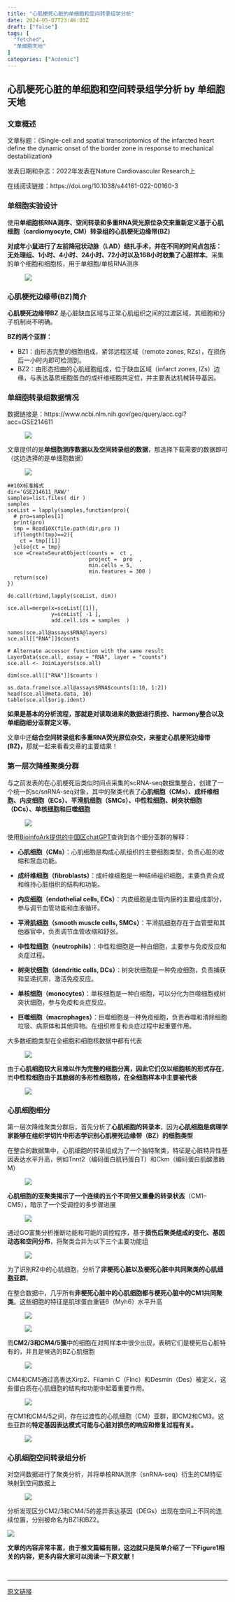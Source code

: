 ```yaml
---
title: "心肌梗死心脏的单细胞和空间转录组学分析"
date: 2024-05-07T23:46:03Z
draft: ["false"]
tags: [
  "fetched",
  "单细胞天地"
]
categories: ["Acdemic"]
---
```

心肌梗死心脏的单细胞和空间转录组学分析 by 单细胞天地
------
<div><section data-tool="mdnice编辑器" data-website="https://www.mdnice.com"><h3 data-tool="mdnice编辑器"><span></span><span></span><span>文章概述</span><span></span></h3><p data-tool="mdnice编辑器">文章标题：《Single-cell and spatial transcriptomics of the infarcted heart define the dynamic onset of the border zone in response to mechanical destabilization》</p><p data-tool="mdnice编辑器">发表日期和杂志：2022年发表在Nature Cardiovascular Research上</p><p data-tool="mdnice编辑器">在线阅读链接：https://doi.org/10.1038/s44161-022-00160-3</p><h3 data-tool="mdnice编辑器"><span></span><span></span><span>单细胞实验设计</span><span></span></h3><p data-tool="mdnice编辑器">使用<strong>单细胞核RNA测序、空间转录和多重RNA荧光原位杂交来重新定义基于心肌细胞（cardiomyocyte, CM）转录组的心肌梗死边缘带(BZ)</strong></p><p data-tool="mdnice编辑器"><strong>对成年小鼠进行了左前降冠状动脉（LAD）结扎手术，并在不同的时间点包括：无处理组、1小时、4小时、24小时、72小时以及168小时收集了心脏样本</strong>。采集的单个细胞和细胞核，用于单细胞/单核RNA测序</p><figure data-tool="mdnice编辑器"><img data-imgfileid="100038593" data-ratio="0.21467798302546182" data-src="https://mmbiz.qpic.cn/mmbiz_png/siaia0BDGJdjT4XB15TqiajNIj8BGh3AIPibmCiasDxvnSfILjpgK33Oz7Z6DicDPd7zYcMPAC7yaYkU1C4yPBkNk92Q/640?wx_fmt=png&amp;from=appmsg" data-type="png" data-w="2003" src="https://mmbiz.qpic.cn/mmbiz_png/siaia0BDGJdjT4XB15TqiajNIj8BGh3AIPibmCiasDxvnSfILjpgK33Oz7Z6DicDPd7zYcMPAC7yaYkU1C4yPBkNk92Q/640?wx_fmt=png&amp;from=appmsg"></figure><h3 data-tool="mdnice编辑器"><span></span><span></span><span>心肌梗死边缘带(BZ)简介</span><span></span></h3><p data-tool="mdnice编辑器"><strong>心肌梗死边缘带BZ</strong> 是心脏缺血区域与正常心肌组织之间的过渡区域，其细胞和分子机制尚不明确。</p><p data-tool="mdnice编辑器"><strong>BZ的两个亚群：</strong></p><ul data-tool="mdnice编辑器"><li><section>BZ1：由形态完整的细胞组成，紧邻远程区域（remote zones, RZs），在损伤后一小时内即可检测到。</section></li><li><section>BZ2：由形态扭曲的心肌细胞组成，位于缺血区域（infarct zones, IZs）边缘，与表达基质细胞蛋白的成纤维细胞共定位，并主要表达机械转导基因。</section></li></ul><h3 data-tool="mdnice编辑器"><span></span><span></span><span>单细胞转录组数据情况</span><span></span></h3><p data-tool="mdnice编辑器">数据链接是：https://www.ncbi.nlm.nih.gov/geo/query/acc.cgi?acc=GSE214611</p><figure data-tool="mdnice编辑器"><img data-imgfileid="100038589" data-ratio="1.1697819314641744" data-src="https://mmbiz.qpic.cn/mmbiz_png/siaia0BDGJdjT4XB15TqiajNIj8BGh3AIPibyllO3fJ85PX894gM1vsKZLXPfMtKCqvdeUejtNTibXCETaapTqq0DLA/640?wx_fmt=png&amp;from=appmsg" data-type="png" data-w="642" src="https://mmbiz.qpic.cn/mmbiz_png/siaia0BDGJdjT4XB15TqiajNIj8BGh3AIPibyllO3fJ85PX894gM1vsKZLXPfMtKCqvdeUejtNTibXCETaapTqq0DLA/640?wx_fmt=png&amp;from=appmsg"></figure><p data-tool="mdnice编辑器">文章提供的是<strong>单细胞测序数据以及空间转录组的数据</strong>，那选择下载需要的数据即可（这边选择的是单细胞数据）</p><figure data-tool="mdnice编辑器"><img data-imgfileid="100038590" data-ratio="0.9490084985835694" data-src="https://mmbiz.qpic.cn/mmbiz_png/siaia0BDGJdjT4XB15TqiajNIj8BGh3AIPiblteTfyemqIicgTyANbSfJCJricZSsRPZGTdbaCY7WibR1AwyC1jPvINaQ/640?wx_fmt=png&amp;from=appmsg" data-type="png" data-w="706" src="https://mmbiz.qpic.cn/mmbiz_png/siaia0BDGJdjT4XB15TqiajNIj8BGh3AIPiblteTfyemqIicgTyANbSfJCJricZSsRPZGTdbaCY7WibR1AwyC1jPvINaQ/640?wx_fmt=png&amp;from=appmsg"></figure><pre data-tool="mdnice编辑器"><span></span><code><span>##10X标准格式</span><br>dir=<span>'GSE214611_RAW/'</span><br>samples=list.files( dir )<br>samples <br>sceList = lapply(samples,<span>function</span>(pro){ <br>  <span># pro=samples[1] </span><br>  <span>print</span>(pro)  <br>  tmp = Read10X(file.path(dir,pro )) <br>  <span>if</span>(length(tmp)==2){<br>    ct = tmp[[1]] <br>  }<span>else</span>{ct = tmp}<br>  sce =CreateSeuratObject(counts =  ct ,<br>                          project =  pro  ,<br>                          min.cells = 5,<br>                          min.features = 300 )<br>  <span>return</span>(sce)<br>}) <br><br>do.call(rbind,lapply(sceList, dim))<br><br>sce.all=merge(x=sceList[[1]],<br>              y=sceList[ -1 ],<br>              add.cell.ids = samples  ) <br><br>names(sce.all@assays<span>$RNA</span>@layers)<br>sce.all[[<span>"RNA"</span>]]<span>$counts</span> <br><br><span># Alternate accessor function with the same result</span><br>LayerData(sce.all, assay = <span>"RNA"</span>, layer = <span>"counts"</span>)<br>sce.all &lt;- JoinLayers(sce.all)<br><br>dim(sce.all[[<span>"RNA"</span>]]<span>$counts</span> )<br><br>as.data.frame(sce.all@assays<span>$RNA</span><span>$counts</span>[1:10, 1:2])<br>head(sce.all@meta.data, 10)<br>table(sce.all<span>$orig</span>.ident) <br></code></pre><p data-tool="mdnice编辑器"><strong>如果是基本的分析流程，那就是对读取进来的数据进行质控、harmony整合以及单细胞细分亚群定义等</strong>。</p><p data-tool="mdnice编辑器">文章中还<strong>结合空间转录组和多重RNA荧光原位杂交，来鉴定心肌梗死边缘带(BZ)，</strong>那就一起来看看文章的主要结果！</p><h3 data-tool="mdnice编辑器"><span></span><span></span><span>第一层次降维聚类分群</span><span></span></h3><p data-tool="mdnice编辑器">与之前发表的在心肌梗死后类似时间点采集的scRNA-seq数据集整合，创建了一个统一的sc/snRNA-seq对象，其中的聚类代表了<strong>心肌细胞（CMs）、成纤维细胞、内皮细胞（ECs）、平滑肌细胞（SMCs）、中性粒细胞、树突状细胞（DCs）、单核细胞和巨噬细胞</strong></p><figure data-tool="mdnice编辑器"><img data-imgfileid="100038591" data-ratio="0.5901060070671378" data-src="https://mmbiz.qpic.cn/mmbiz_png/siaia0BDGJdjT4XB15TqiajNIj8BGh3AIPibhSicOoCotxshLuAbbgQLnxupZW26K3oLVR11T0ELriceVfwicG4MQ0WMQ/640?wx_fmt=png&amp;from=appmsg" data-type="png" data-w="849" src="https://mmbiz.qpic.cn/mmbiz_png/siaia0BDGJdjT4XB15TqiajNIj8BGh3AIPibhSicOoCotxshLuAbbgQLnxupZW26K3oLVR11T0ELriceVfwicG4MQ0WMQ/640?wx_fmt=png&amp;from=appmsg"></figure><p data-tool="mdnice编辑器">使用<a href="https://mp.weixin.qq.com/s?__biz=MzAxMDkxODM1Ng==&amp;mid=2247523773&amp;idx=1&amp;sn=75c7726c348c16a20ccb5f00ca032379&amp;scene=21#wechat_redirect" data-linktype="2">BioinfoArk提供的中国区chatGPT</a>查询到各个细分亚群的解释：</p><ul data-tool="mdnice编辑器"><li><section><p><strong>心肌细胞（CMs）</strong>：心肌细胞是构成心肌组织的主要细胞类型，负责心脏的收缩和泵血功能。</p></section></li><li><section><p><strong>成纤维细胞（fibroblasts）</strong>：成纤维细胞是一种结缔组织细胞，主要负责合成和维持心脏组织的结构和功能。</p></section></li><li><section><p><strong>内皮细胞（endothelial cells, ECs）</strong>：内皮细胞是血管内膜的主要组成部分，参与调节血管功能和血液循环。</p></section></li><li><section><p><strong>平滑肌细胞（smooth muscle cells, SMCs）</strong>：平滑肌细胞存在于血管壁和其他器官中，负责调节血管收缩和舒张。</p></section></li><li><section><p><strong>中性粒细胞（neutrophils）</strong>：中性粒细胞是一种白细胞，主要参与免疫反应和炎症过程。</p></section></li><li><section><p><strong>树突状细胞（dendritic cells, DCs）</strong>：树突状细胞是一种免疫细胞，负责捕获和呈递抗原，激活免疫反应。</p></section></li><li><section><p><strong>单核细胞（monocytes）</strong>：单核细胞是一种白细胞，可以分化为巨噬细胞或树突状细胞，参与免疫和炎症反应。</p></section></li><li><section><p><strong>巨噬细胞（macrophages）</strong>：巨噬细胞是一种免疫细胞，负责吞噬和清除细胞垃圾、病原体和其他异物。在组织修复和炎症过程中起重要作用。</p></section></li></ul><p data-tool="mdnice编辑器">大多数细胞类型在全细胞和细胞核数据中都有代表</p><figure data-tool="mdnice编辑器"><img data-imgfileid="100038592" data-ratio="0.6306196840826246" data-src="https://mmbiz.qpic.cn/mmbiz_png/siaia0BDGJdjT4XB15TqiajNIj8BGh3AIPibDiaOSkmUPSicyoMWecOY6pS19rshFztrx45jmhPIfpRPkwk87VTh9ibpA/640?wx_fmt=png&amp;from=appmsg" data-type="png" data-w="823" src="https://mmbiz.qpic.cn/mmbiz_png/siaia0BDGJdjT4XB15TqiajNIj8BGh3AIPibDiaOSkmUPSicyoMWecOY6pS19rshFztrx45jmhPIfpRPkwk87VTh9ibpA/640?wx_fmt=png&amp;from=appmsg"></figure><p data-tool="mdnice编辑器">由于<strong>心肌细胞较大且难以作为完整的细胞分离，因此它们仅以细胞核的形式存在</strong>，而<strong>中性粒细胞由于其脆弱的多形性细胞核，在全细胞样本中主要被代表</strong></p><figure data-tool="mdnice编辑器"><img data-imgfileid="100038595" data-ratio="0.8175765645805593" data-src="https://mmbiz.qpic.cn/mmbiz_png/siaia0BDGJdjT4XB15TqiajNIj8BGh3AIPibpqeR90icv3Usj8ib4j388AU5ico93GcZl46rWQxASNqPUYZUPDzncvMAA/640?wx_fmt=png&amp;from=appmsg" data-type="png" data-w="751" src="https://mmbiz.qpic.cn/mmbiz_png/siaia0BDGJdjT4XB15TqiajNIj8BGh3AIPibpqeR90icv3Usj8ib4j388AU5ico93GcZl46rWQxASNqPUYZUPDzncvMAA/640?wx_fmt=png&amp;from=appmsg"></figure><h3 data-tool="mdnice编辑器"><span></span><span></span><span>心肌细胞细分</span><span></span></h3><p data-tool="mdnice编辑器">第一层次降维聚类分群后，首先分析了<strong>心肌细胞的转录本</strong>，因为<strong>心肌细胞是病理学家能够在组织学切片中形态学识别心肌梗死边缘带（BZ）的细胞类型</strong></p><p data-tool="mdnice编辑器">在整合的数据集中，心肌细胞的转录组成为了一个独特聚类，特征是心脏特异性基因表达水平升高，例如Tnnt2（编码蛋白肌钙蛋白T）和Ckm（编码蛋白肌酸激酶M）</p><figure data-tool="mdnice编辑器"><img data-imgfileid="100038597" data-ratio="0.6216666666666667" data-src="https://mmbiz.qpic.cn/mmbiz_png/siaia0BDGJdjT4XB15TqiajNIj8BGh3AIPib86gRyTibItH0mkq4tCiaMAn64f8R0HOAOzLjQtzXVgnH3bKXO4B6p0eg/640?wx_fmt=png&amp;from=appmsg" data-type="png" data-w="600" src="https://mmbiz.qpic.cn/mmbiz_png/siaia0BDGJdjT4XB15TqiajNIj8BGh3AIPib86gRyTibItH0mkq4tCiaMAn64f8R0HOAOzLjQtzXVgnH3bKXO4B6p0eg/640?wx_fmt=png&amp;from=appmsg"></figure><p data-tool="mdnice编辑器"><strong>心肌细胞的亚聚类揭示了一个连续的五个不同但又重叠的转录状态</strong>（CM1–CM5），暗示了一个受调控的多步骤进展</p><figure data-tool="mdnice编辑器"><img data-imgfileid="100038596" data-ratio="1.007183908045977" data-src="https://mmbiz.qpic.cn/mmbiz_png/siaia0BDGJdjT4XB15TqiajNIj8BGh3AIPib9ccz2Fk2AQUFMcOE6ib3iaXLib8VthZF602luRMjErWLd6QhmhJe1wEIQ/640?wx_fmt=png&amp;from=appmsg" data-type="png" data-w="696" src="https://mmbiz.qpic.cn/mmbiz_png/siaia0BDGJdjT4XB15TqiajNIj8BGh3AIPib9ccz2Fk2AQUFMcOE6ib3iaXLib8VthZF602luRMjErWLd6QhmhJe1wEIQ/640?wx_fmt=png&amp;from=appmsg"></figure><p data-tool="mdnice编辑器">通过GO富集分析推断功能和可能的调控程序，基于<strong>损伤后聚类组成的变化、基因动态和空间分布</strong>，将聚类合并为以下三个主要功能组</p><figure data-tool="mdnice编辑器"><img data-imgfileid="100038594" data-ratio="0.9954058192955589" data-src="https://mmbiz.qpic.cn/mmbiz_png/siaia0BDGJdjT4XB15TqiajNIj8BGh3AIPibXdACXen2aicNU6hE0wSyoMELAIAtMb504Doyvp1ic1EXgKiavoIVtJd4A/640?wx_fmt=png&amp;from=appmsg" data-type="png" data-w="653" src="https://mmbiz.qpic.cn/mmbiz_png/siaia0BDGJdjT4XB15TqiajNIj8BGh3AIPibXdACXen2aicNU6hE0wSyoMELAIAtMb504Doyvp1ic1EXgKiavoIVtJd4A/640?wx_fmt=png&amp;from=appmsg"></figure><p data-tool="mdnice编辑器">为了识别RZ中的心肌细胞，分析了<strong>非梗死心脏以及梗死心脏中共同聚类的心肌细胞亚群</strong>。</p><p data-tool="mdnice编辑器">在整合数据中，几乎所有<strong>非梗死心脏中的心肌细胞都与梗死心脏中的CM1共同聚类</strong>。这些细胞的特征是肌球蛋白重链6（Myh6）水平升高</p><figure data-tool="mdnice编辑器"><img data-imgfileid="100038598" data-ratio="0.5220125786163522" data-src="https://mmbiz.qpic.cn/mmbiz_png/siaia0BDGJdjT4XB15TqiajNIj8BGh3AIPib5OJQ7mGjEvLl59l2hsickN33Jcgan92f9Pvibu07AsIqZKamRxBfvluw/640?wx_fmt=png&amp;from=appmsg" data-type="png" data-w="1272" src="https://mmbiz.qpic.cn/mmbiz_png/siaia0BDGJdjT4XB15TqiajNIj8BGh3AIPib5OJQ7mGjEvLl59l2hsickN33Jcgan92f9Pvibu07AsIqZKamRxBfvluw/640?wx_fmt=png&amp;from=appmsg"></figure><figure data-tool="mdnice编辑器"><img data-imgfileid="100038603" data-ratio="1.362530413625304" data-src="https://mmbiz.qpic.cn/mmbiz_png/siaia0BDGJdjT4XB15TqiajNIj8BGh3AIPibkua52q4fOcNc0wich1R2Zibc4heYo5DdlFjSFQPxe1OdbnsN4Ky0dPRQ/640?wx_fmt=png&amp;from=appmsg" data-type="png" data-w="822" src="https://mmbiz.qpic.cn/mmbiz_png/siaia0BDGJdjT4XB15TqiajNIj8BGh3AIPibkua52q4fOcNc0wich1R2Zibc4heYo5DdlFjSFQPxe1OdbnsN4Ky0dPRQ/640?wx_fmt=png&amp;from=appmsg"></figure><p data-tool="mdnice编辑器">而<strong>CM2/3和CM4/5簇</strong>中的细胞在对照样本中很少出现，表明它们是梗死后心脏特有的，并且是候选的BZ心肌细胞</p><figure data-tool="mdnice编辑器"><img data-imgfileid="100038601" data-ratio="1.0058651026392962" data-src="https://mmbiz.qpic.cn/mmbiz_png/siaia0BDGJdjT4XB15TqiajNIj8BGh3AIPibvRMB8EI3Ssqm3YVCIEGKqbFI1ElT2slxsiaklmB0HF1CibJVgeIt8cMQ/640?wx_fmt=png&amp;from=appmsg" data-type="png" data-w="341" src="https://mmbiz.qpic.cn/mmbiz_png/siaia0BDGJdjT4XB15TqiajNIj8BGh3AIPibvRMB8EI3Ssqm3YVCIEGKqbFI1ElT2slxsiaklmB0HF1CibJVgeIt8cMQ/640?wx_fmt=png&amp;from=appmsg"></figure><p data-tool="mdnice编辑器">CM4和CM5通过高表达Xirp2、Filamin C（Flnc）和Desmin（Des）被定义，这些蛋白质在心肌细胞的结构和功能中起着重要作用。</p><figure data-tool="mdnice编辑器"><img data-imgfileid="100038600" data-ratio="0.18449612403100776" data-src="https://mmbiz.qpic.cn/mmbiz_png/siaia0BDGJdjT4XB15TqiajNIj8BGh3AIPibWlUHWiaRBqWJ5Tk1ftibqhTNMnYIgguTgWibicO7g79d8lqbvMxuwf7iaLQ/640?wx_fmt=png&amp;from=appmsg" data-type="png" data-w="645" src="https://mmbiz.qpic.cn/mmbiz_png/siaia0BDGJdjT4XB15TqiajNIj8BGh3AIPibWlUHWiaRBqWJ5Tk1ftibqhTNMnYIgguTgWibicO7g79d8lqbvMxuwf7iaLQ/640?wx_fmt=png&amp;from=appmsg"></figure><p data-tool="mdnice编辑器">在CM1和CM4/5之间，存在过渡性的心肌细胞（CM）亚群，即CM2和CM3。这些亚群的<strong>特定基因表达模式可能与心脏对损伤的响应和修复过程有关。</strong></p><figure data-tool="mdnice编辑器"><img data-imgfileid="100038599" data-ratio="0.48142414860681115" data-src="https://mmbiz.qpic.cn/mmbiz_png/siaia0BDGJdjT4XB15TqiajNIj8BGh3AIPibXVvPDP12HC7xM5jT6OzAt4zGkYRS6jsafiaVlZcpDxqBRg0R1LqYVibw/640?wx_fmt=png&amp;from=appmsg" data-type="png" data-w="646" src="https://mmbiz.qpic.cn/mmbiz_png/siaia0BDGJdjT4XB15TqiajNIj8BGh3AIPibXVvPDP12HC7xM5jT6OzAt4zGkYRS6jsafiaVlZcpDxqBRg0R1LqYVibw/640?wx_fmt=png&amp;from=appmsg"></figure><h3 data-tool="mdnice编辑器"><span></span><span></span><span>心肌细胞空间转录组分析</span><span></span></h3><p data-tool="mdnice编辑器">对空间数据进行了聚类分析，并将单核RNA测序（snRNA-seq）衍生的CM特征映射到空间数据上</p><figure data-tool="mdnice编辑器"><img data-imgfileid="100038602" data-ratio="0.3644787644787645" data-src="https://mmbiz.qpic.cn/mmbiz_png/siaia0BDGJdjT4XB15TqiajNIj8BGh3AIPibDFI4NTsvXWfOicMPK1MkB1VbG3ttuG8ReBMCKXJr9SeRkvBcQonNnhQ/640?wx_fmt=png&amp;from=appmsg" data-type="png" data-w="1295" src="https://mmbiz.qpic.cn/mmbiz_png/siaia0BDGJdjT4XB15TqiajNIj8BGh3AIPibDFI4NTsvXWfOicMPK1MkB1VbG3ttuG8ReBMCKXJr9SeRkvBcQonNnhQ/640?wx_fmt=png&amp;from=appmsg"></figure><p data-tool="mdnice编辑器">分析发现区分CM2/3和CM4/5的差异表达基因（DEGs）出现在空间上不同的连续位置，分别被命名为BZ1和BZ2。</p><p><img data-galleryid="" data-imgfileid="100038615" data-ratio="0.9919678714859438" data-s="300,640" data-src="https://mmbiz.qpic.cn/mmbiz_png/siaia0BDGJdjT4XB15TqiajNIj8BGh3AIPibQ4j4JDACM2V6n5N1l5SnkV2YOibfDox1MnMzxPdZly0xiaQScW2IaPkQ/640?wx_fmt=png&amp;from=appmsg" data-type="png" data-w="747" src="https://mmbiz.qpic.cn/mmbiz_png/siaia0BDGJdjT4XB15TqiajNIj8BGh3AIPibQ4j4JDACM2V6n5N1l5SnkV2YOibfDox1MnMzxPdZly0xiaQScW2IaPkQ/640?wx_fmt=png&amp;from=appmsg"></p><p data-tool="mdnice编辑器"><strong>文章的内容非常丰富，由于推文篇幅有限，这边就只是简单介绍了一下Figure1相关的内容，更多内容大家可以阅读一下原文献！</strong></p></section><p><br></p><p><mp-style-type data-value="3"></mp-style-type></p></div>  
<hr>
<a href="https://mp.weixin.qq.com/s/vxWij6UaRUIrALAlJWF1uw",target="_blank" rel="noopener noreferrer">原文链接</a>

